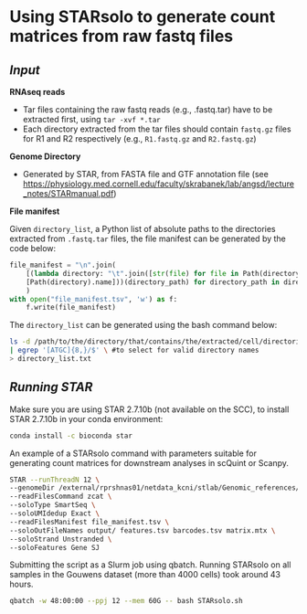 # Using STARsolo to generate count matrices from raw fastq files
## *Input*


**RNAseq reads**

- Tar files containing the raw fastq reads (e.g., .fastq.tar) have to be extracted first, using `tar -xvf *.tar`
- Each directory extracted from the tar files should contain `fastq.gz` files for R1 and R2 respectively (e.g., `R1.fastq.gz` and `R2.fastq.gz`)

**Genome Directory**

- Generated by STAR, from FASTA file and GTF annotation file (see https://physiology.med.cornell.edu/faculty/skrabanek/lab/angsd/lecture_notes/STARmanual.pdf)

**File manifest**

Given `directory_list`, a Python list of absolute paths to the directories extracted from `.fastq.tar` files, the file manifest can be generated by the code below:
```python {cmd}
file_manifest = "\n".join(
    [(lambda directory: "\t".join([str(file) for file in Path(directory).iterdir()][::-1] +
    [Path(directory).name]))(directory_path) for directory_path in directory_list]
    )
with open("file_manifest.tsv", 'w') as f:
    f.write(file_manifest)

```
The `directory_list` can be generated using the bash command below:
```bash {cmd}
ls -d /path/to/the/directory/that/contains/the/extracted/cell/directories/*/ \
| egrep '[ATGC]{8,}/$' \ #to select for valid directory names
> directory_list.txt
```

## *Running STAR*
Make sure you are using STAR 2.7.10b (not available on the SCC), to install STAR 2.7.10b in your conda environment:
```bash {cmd}
conda install -c bioconda star
```
An example of a STARsolo command with parameters suitable for generating count matrices for downstream analyses in scQuint or Scanpy.

```bash {cmd}
STAR --runThreadN 12 \
--genomeDir /external/rprshnas01/netdata_kcni/stlab/Genomic_references/Ensembl/Mouse/Release_104/USE_THIS_genomeDir/ \
--readFilesCommand zcat \
--soloType SmartSeq \
--soloUMIdedup Exact \
--readFilesManifest file_manifest.tsv \
--soloOutFileNames output/ features.tsv barcodes.tsv matrix.mtx \
--soloStrand Unstranded \
--soloFeatures Gene SJ
```
Submitting the script as a Slurm job using qbatch. Running STARsolo on all samples in the Gouwens dataset (more than 4000 cells) took around 43 hours.
```bash {cmd}
qbatch -w 48:00:00 --ppj 12 --mem 60G -- bash STARsolo.sh
```